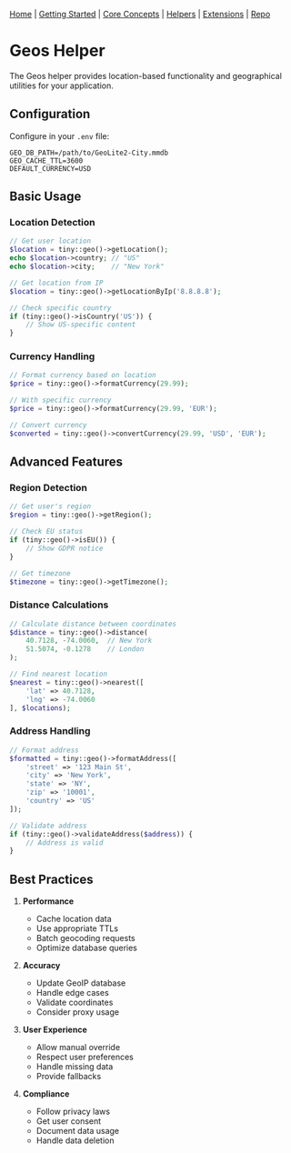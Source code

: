 [Home](../readme.md) | [Getting Started](../getting-started) | [Core Concepts](../core-concepts) | [Helpers](../helpers) | [Extensions](../extensions) | [Repo](https://github.com/ranaroussi/tiny)

# Geos Helper

The Geos helper provides location-based functionality and geographical utilities for your application.

## Configuration

Configure in your `.env` file:

```env
GEO_DB_PATH=/path/to/GeoLite2-City.mmdb
GEO_CACHE_TTL=3600
DEFAULT_CURRENCY=USD
```

## Basic Usage

### Location Detection

```php
// Get user location
$location = tiny::geo()->getLocation();
echo $location->country; // "US"
echo $location->city;    // "New York"

// Get location from IP
$location = tiny::geo()->getLocationByIp('8.8.8.8');

// Check specific country
if (tiny::geo()->isCountry('US')) {
    // Show US-specific content
}
```

### Currency Handling

```php
// Format currency based on location
$price = tiny::geo()->formatCurrency(29.99);

// With specific currency
$price = tiny::geo()->formatCurrency(29.99, 'EUR');

// Convert currency
$converted = tiny::geo()->convertCurrency(29.99, 'USD', 'EUR');
```

## Advanced Features

### Region Detection

```php
// Get user's region
$region = tiny::geo()->getRegion();

// Check EU status
if (tiny::geo()->isEU()) {
    // Show GDPR notice
}

// Get timezone
$timezone = tiny::geo()->getTimezone();
```

### Distance Calculations

```php
// Calculate distance between coordinates
$distance = tiny::geo()->distance(
    40.7128, -74.0060,  // New York
    51.5074, -0.1278    // London
);

// Find nearest location
$nearest = tiny::geo()->nearest([
    'lat' => 40.7128,
    'lng' => -74.0060
], $locations);
```

### Address Handling

```php
// Format address
$formatted = tiny::geo()->formatAddress([
    'street' => '123 Main St',
    'city' => 'New York',
    'state' => 'NY',
    'zip' => '10001',
    'country' => 'US'
]);

// Validate address
if (tiny::geo()->validateAddress($address)) {
    // Address is valid
}
```

## Best Practices

1. **Performance**
   - Cache location data
   - Use appropriate TTLs
   - Batch geocoding requests
   - Optimize database queries

2. **Accuracy**
   - Update GeoIP database
   - Handle edge cases
   - Validate coordinates
   - Consider proxy usage

3. **User Experience**
   - Allow manual override
   - Respect user preferences
   - Handle missing data
   - Provide fallbacks

4. **Compliance**
   - Follow privacy laws
   - Get user consent
   - Document data usage
   - Handle data deletion
